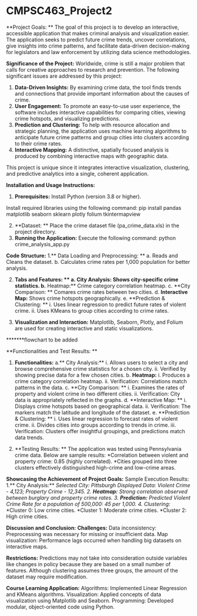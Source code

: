 # CMPSC463_Project2

**Project Goals: **
The goal of this project is to develop an interactive, accessible application that makes criminal analysis and visualization easier. The application seeks to predict future crime trends, uncover correlations, give insights into crime patterns, and facilitate data-driven decision-making for legislators and law enforcement by utilizing data science methodologies.

**Significance of the Project:**
Worldwide, crime is still a major problem that calls for creative approaches to research and prevention. The following significant issues are addressed by this project:

1. **Data-Driven Insights:** By examining crime data, the tool finds trends and connections that provide important information about the causes of crime.
2. **User Engagement:** To promote an easy-to-use user experience, the software includes interactive capabilities for comparing cities, viewing crime hotspots, and visualizing predictions.
3. **Prediction and Clustering:** To help with resource allocation and strategic planning, the application uses machine learning algorithms to anticipate future crime patterns and group cities into clusters according to their crime rates.
4. **Interactive Mapping:** A distinctive, spatially focused analysis is produced by combining interactive maps with geographic data.

This project is unique since it integrates interactive visualization, clustering, and predictive analytics into a single, coherent application.

**Installation and Usage Instructions:**
1. **Prerequisites:**
Install Python (version 3.8 or higher).

Install required libraries using the following command:
 pip install pandas matplotlib seaborn sklearn plotly folium tkintermapview

2. **Dataset: ** Place the crime dataset file (pa_crime_data.xls) in the project directory.
3. **Running the Application:**
Execute the following command:
  python crime_analysis_app.py

**Code Structure:**
1.** Data Loading and Preprocessing: **
  a. Reads and Cleans the dataset. 
  b. Calculates crime rates per 1,000 population for better analysis. 

2. **Tabs and Features: ** 
  a. **City Analysis:** Shows city-specific crime statistics.
  b.** Heatmap:** Crime category correlation heatmap.
  c. **City Comparison: ** Comares crime rates between two cities.
  d. **Interactive Map:** Shows crime hotspots geographically.
  e. **Prediction & Clustering: **
    i. Uses linear regression to predict future rates of violent crime. 
    ii. Uses KMeans to group cities according to crime rates.

4. **Visualization and Interaction:**
Matplotlib, Seaborn, Plotly, and Folium are used for creating interactive and static visualizations.



*******flowchart to be added 




**Functionalities and Test Results: **
1. **Functionalities:**
  a.** City Analysis:**
    i. Allows users to select a city and browse comprehensive crime statistics for a chosen city.
    ii. Verified by showing precise data for a few chosen cities.
  b. **Heatmap:** 
    i. Produces a crime category correlation heatmap.
    ii. Verification: Correlations match patterns in the data.
  c. **City Comparison: **
    i. Examines the rates of property and violent crime in two different cities.
    ii. Verification: City data is appropriately reflected in the graphs.
  d. **Interactive Map: **
    i. Displays crime hotspots based on geographical data.
    ii. Verification: The markers match the latitude and longitude of the dataset.
  e. **Prediction & Clustering: **
    i. Uses linear regression to forecast rates of violent crime.
    ii. Divides cities into groups according to trends in crime.
   iii. Verification: Clusters offer insightful groupings, and predictions match data trends.

2. **Testing Results: **
The application was tested using Pennsylvania crime data. Below are sample results:
  *Correlation between violent and property crime: 0.85 (highly correlated).
  *Cities grouped into three clusters effectively distinguished high-crime and low-crime areas.

**Showcasing the Achievement of Project Goals:**
Sample Execution Results:
1.** City Analysis:**
  *Selected City: Pittsburgh
  *Displayed Data: Violent Crime - 4,123; Property Crime - 12,345.
2. **Heatmap:**
  *Strong correlation observed between burglary and property crime rates.
3. **Prediction:**
  *Predicted Violent Crime Rate for a population of 500,000: 45 per 1,000.
4.** Clustering:**
*Cluster 0: Low crime cities.
*Cluster 1: Moderate crime cities.
*Cluster 2: High crime cities.



**Discussion and Conclusion:** 
**Challenges:**
Data inconsistency: Preprocessing was necessary for missing or insufficient data.
Map visualization: Performance lags occurred when handling big datasets on interactive maps.

**Restrictions:**
Predictions may not take into consideration outside variables like changes in policy because they are based on a small number of features.
Although clustering assumes three groups, the amount of the dataset may require modification.

**Course Learning Application:**
Algorithms: Implemented Linear Regression and KMeans algorithms.
Visualization: Applied concepts of data visualization using Matplotlib and Seaborn.
Programming: Developed modular, object-oriented code using Python.







